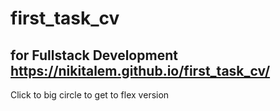 # first_task_cv
for Fullstack Development
https://nikitalem.github.io/first_task_cv/
--
Click to big circle to get to flex version
